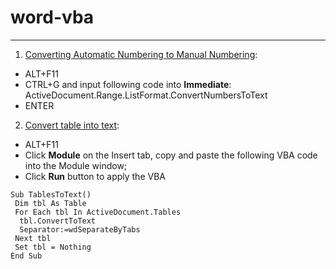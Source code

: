 # word-vba
---
1. [Converting Automatic Numbering to Manual Numbering](https://wordribbon.tips.net/T010248_Converting_Automatic_Numbering_to_Manual_Numbering.html):
 - ALT+F11
 - CTRL+G and input following code into **Immediate**: ActiveDocument.Range.ListFormat.ConvertNumbersToText
 - ENTER
2. [Convert table into text](https://www.extendoffice.com/documents/word/994-word-convert-multiple-tables-to-text.html):
 - ALT+F11
 - Click **Module** on the Insert tab, copy and paste the following VBA code into the Module window;
 - Click **Run** button to apply the VBA
 ```VBA
 Sub TablesToText()
  Dim tbl As Table
  For Each tbl In ActiveDocument.Tables
   tbl.ConvertToText 
   Separator:=wdSeparateByTabs
  Next tbl
  Set tbl = Nothing
 End Sub
 ```
